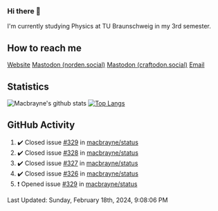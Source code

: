 ### Hi there 👋
I'm currently studying Physics at TU Braunschweig in my 3rd semester.

## How to reach me
[Website](https://florentin-schleuss.de)
<a rel="me" href="https://norden.social/@florentin">Mastodon (norden.social)</a>
<a rel="me" href="https://craftodon.social/@frodolon">Mastodon (craftodon.social)</a>
[Email](mailto:hello@macbrayne.de)

## Statistics
![Macbrayne's github stats](https://github-readme-stats.vercel.app/api?username=macbrayne&count_private=true&show_icons=true&hide_rank=true&custom_title=macbrayne's%20GitHub%20Stats)
[![Top Langs](https://github-readme-stats.vercel.app/api/top-langs/?username=macbrayne&exclude_repo=liftron&layout=compact)](https://github.com/anuraghazra/github-readme-stats)
## GitHub Activity

<!--RECENT_ACTIVITY:start-->
1. ✔️ Closed issue [#329](https://github.com/macbrayne/status/issues/329) in [macbrayne/status](https://github.com/macbrayne/status)
2. ✔️ Closed issue [#328](https://github.com/macbrayne/status/issues/328) in [macbrayne/status](https://github.com/macbrayne/status)
3. ✔️ Closed issue [#327](https://github.com/macbrayne/status/issues/327) in [macbrayne/status](https://github.com/macbrayne/status)
4. ✔️ Closed issue [#326](https://github.com/macbrayne/status/issues/326) in [macbrayne/status](https://github.com/macbrayne/status)
5. ❗️ Opened issue [#329](https://github.com/macbrayne/status/issues/329) in [macbrayne/status](https://github.com/macbrayne/status)
<!--RECENT_ACTIVITY:end-->

<!--RECENT_ACTIVITY:last_update-->
Last Updated: Sunday, February 18th, 2024, 9:08:06 PM
<!--RECENT_ACTIVITY:last_update_end-->


<!--
**macbrayne/macbrayne** is a ✨ _special_ ✨ repository because its `README.md` (this file) appears on your GitHub profile.

Here are some ideas to get you started:

- 🔭 I’m currently working on ...
- 🌱 I’m currently learning ...
- 👯 I’m looking to collaborate on ...
- 🤔 I’m looking for help with ...
- 💬 Ask me about ...
- 📫 How to reach me: ...
- 😄 Pronouns: ...
- ⚡ Fun fact: ...
-->
